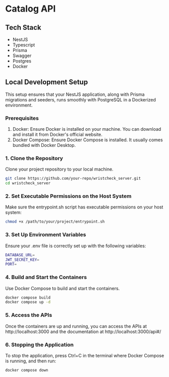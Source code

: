 # Catalog API

## Tech Stack

- NestJS
- Typescript
- Prisma
- Swagger
- Postgres
- Docker

## Local Development Setup
This setup ensures that your NestJS application, along with Prisma migrations and seeders, runs smoothly with PostgreSQL in a Dockerized environment.

### Prerequisites
1. Docker: Ensure Docker is installed on your machine. You can download and install it from Docker's official website.
2. Docker Compose: Ensure Docker Compose is installed. It usually comes bundled with Docker Desktop.

### 1. Clone the Repository
Clone your project repository to your local machine.
```bash
git clone https://github.com/your-repo/wristcheck_server.git
cd wristcheck_server
```

### 2. Set Executable Permissions on the Host System
Make sure the entrypoint.sh script has executable permissions on your host system:
```bash
chmod +x /path/to/your/project/entrypoint.sh
```

### 3. Set Up Environment Variables
Ensure your .env file is correctly set up with the following variables:
```bash
DATABASE_URL=
JWT_SECRET_KEY=
PORT=
```

### 4. Build and Start the Containers
Use Docker Compose to build and start the containers.
```bash
docker compose build
docker compose up -d
```

### 5. Access the APIs
Once the containers are up and running, you can access the APIs at http://localhost:3000 and the documentation at http://localhost:3000/api#/

### 6. Stopping the Application
To stop the application, press Ctrl+C in the terminal where Docker Compose is running, and then run:
```bash
docker compose down
```
